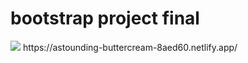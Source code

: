 <h1> bootstrap project final</h1>
<a href="https://astounding-buttercream-8aed60.netlify.app/"><img src="Screenshot 2024-12-25 200238.png"></a>
https://astounding-buttercream-8aed60.netlify.app/
